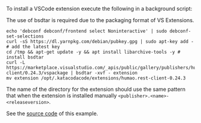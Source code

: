 To install a VSCode extension execute the following in a background script:

The use of bsdtar is required due to the packaging format of VS Extensions.

```
echo 'debconf debconf/frontend select Noninteractive' | sudo debconf-set-selections
curl -sS https://dl.yarnpkg.com/debian/pubkey.gpg | sudo apt-key add - # add the latest key
cd /tmp && apt-get update -y && apt install libarchive-tools -y # install bsdtar
curl -L https://marketplace.visualstudio.com/_apis/public/gallery/publishers/humao/vsextensions/rest-client/0.24.3/vspackage | bsdtar -xvf - extension
mv extension /opt/.katacodacode/extensions/humao.rest-client-0.24.3
```

The name of the directory for the extension should use the same pattern that when the extension is installed manually `<publisher>.<name>-<releaseversion>`.

See the [source code](https://github.com/katacoda/scenario-examples/tree/main/vscode-extensions) of this example.